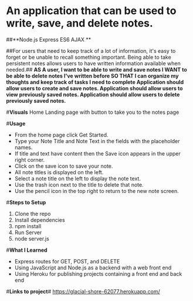 # An application that can be used to write, save, and delete notes. 

##**Node.js
Express
ES6
AJAX
**

##For users that need to keep track of a lot of information, it's easy to forget or be unable to recall something important. Being able to take persistent notes allows users to have written information available when needed.##
**AS A user, I want to be able to write and save notes
I WANT to be able to delete notes I've written before
SO THAT I can organize my thoughts and keep track of tasks I need to complete
Application should allow users to create and save notes.
Application should allow users to view previously saved notes.
Application should allow users to delete previously saved notes.**

#**Visuals**
Home
Landing page with button to take you to the notes page 

#**Usage**
* From the home page click Get Started.
* Type your Note Title and Note Text in the fields with the placeholder names.
* If title and text have content then the Save icon appears in the upper right corner.
* Click on the save icon to save your note.
* All note titles is displayed on the left.
* Select a note title on the left to display the note text.
* Use the trash icon next to the title to delete that note.
* Use the pencil icon in the top right to return to the new note screen.

#**Steps to Setup**
1. Clone the repo
2. Install dependencies
3. npm install
4. Run Server
5. node server.js

#**What I Learned**
* Express routes for GET, POST, and DELETE
* Using JavaScript and Node.js as a backend with a web front end
* Using Heroku for publishing projects containing a front end and back end

#**Links to project**#
https://glacial-shore-62077.herokuapp.com/
